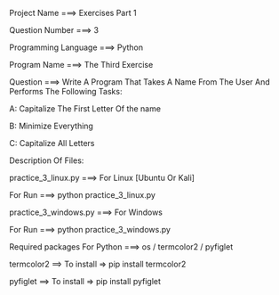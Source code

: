 Project Name ===> Exercises Part 1

Question Number ===> 3

Programming Language ===> Python

Program Name ===> The Third Exercise

Question ===> Write A Program That Takes A Name From The User And Performs The Following Tasks:

A: Capitalize The First Letter Of the name

B: Minimize Everything

C: Capitalize All Letters

Description Of Files:

practice_3_linux.py ===> For Linux [Ubuntu Or Kali]

For Run ===> python practice_3_linux.py

practice_3_windows.py ===> For Windows

For Run ===> python practice_3_windows.py

Required packages For Python ===> os / termcolor2 / pyfiglet

termcolor2 ==> To install => pip install termcolor2

pyfiglet ==> To install => pip install pyfiglet
